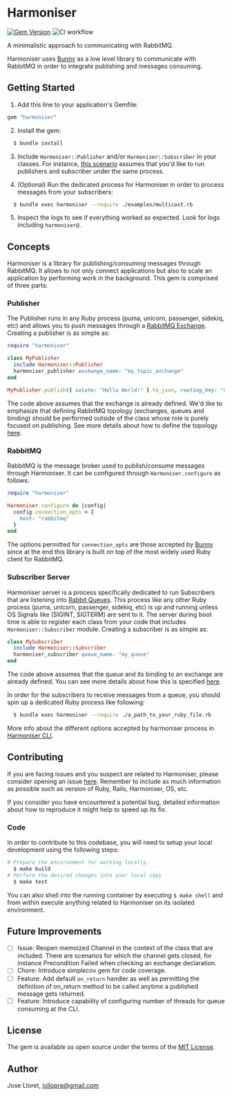 # Harmoniser

[![Gem Version](https://badge.fury.io/rb/harmoniser.svg)](https://badge.fury.io/rb/harmoniser)
![CI workflow](https://github.com/jollopre/harmoniser/actions/workflows/ci.yml/badge.svg)

A minimalistic approach to communicating with RabbitMQ.

Harmoniser uses [Bunny](https://github.com/ruby-amqp/bunny) as a low level library to communicate with RabbitMQ in order to integrate publishing and messages consuming.

## Getting Started

1. Add this line to your application's Gemfile:

```ruby
gem "harmoniser"
```

2. Install the gem:

```ruby
  $ bundle install
```

3. Include `Harmoniser::Publisher` and/or `Harmoniser::Subscriber` in your classes. For instance, [this scenario](examples/multicast.rb) assumes that you'd like to run publishers and subscriber under the same process.

4. (Optional) Run the dedicated process for Harmoniser in order to process messages from your subscribers:

```sh
  $ bundle exec harmoniser --require ./examples/multicast.rb
```

5. Inspect the logs to see if everything worked as expected. Look for logs including `harmoniser@`.

## Concepts

Harmoniser is a library for publishing/consuming messages through RabbitMQ. It allows to not only connect applications but also to scale an application by performing work in the background. This gem is comprised of three parts:

### Publisher

The Publisher runs in any Ruby process (puma, unicorn, passenger, sidekiq, etc) and allows you to
push messages through a [RabbitMQ Exchange](https://www.rabbitmq.com/tutorials/amqp-concepts.html#exchanges). Creating a publisher is as simple as:

```ruby
require "harmoniser"

class MyPublisher
  include Harmoniser::Publisher
  harmoniser_publisher exchange_name: "my_topic_exchange"
end

MyPublisher.publish({ salute: "Hello World!" }.to_json, routing_key: "my_resource.foo.bar")
```

The code above assumes that the exchange is already defined. We'd like to emphasize that defining RabbitMQ topology (exchanges, queues and binding) should be performed outside of the class whose role is purely focused on publishing. See more details about how to define the topology [here](examples/multicast.rb#L11-L19).

### RabbitMQ

RabbitMQ is the message broker used to publish/consume messages through Harmoniser. It can be configured through `Harmoniser.configure` as follows:

```ruby
require "harmoniser"

Harmoniser.configure do |config|
  config.connection_opts = {
    host: "rabbitmq"
  }
end
```

The options permitted for `connection_opts` are those accepted by
[Bunny](https://github.com/ruby-amqp/bunny/blob/80a8fc7aa0cd73f8778df87ae05f28c443d10c0d/lib/bunny/session.rb#L142) since at the end this library is built on top of the most widely used Ruby client for RabbitMQ.

### Subscriber Server

Harmoniser server is a process specifically dedicated to run Subscribers that are listening into [Rabbit Queues](https://www.rabbitmq.com/tutorials/amqp-concepts.html#queues). This process like any other Ruby process (puma, unicorn, passenger, sidekiq, etc) is up and running unless OS Signals like (SIGINT, SIGTERM) are sent to it. The server during boot time is able to register each class from your code that includes `Harmoniser::Subscriber` module. Creating a subscriber is as simple as:

```ruby
class MySubscriber
  include Harmoniser::Subscriber
  harmoniser_subscriber queue_name: "my_queue"
end
```

The code above assumes that the queue and its binding to an exchange are already defined. You can see more details about how this is specified [here](examples/multicast.rb#L11-L19).

In order for the subscribers to receive messages from a queue, you should spin up a dedicated Ruby process like following:

```sh
  $ bundle exec harmoniser --require ./a_path_to_your_ruby_file.rb
```

More info about the different options accepted by harmoniser process in [Harmoniser CLI](docs/cli.md).

## Contributing

If you are facing issues and you suspect are related to Harmoniser, please consider opening an issue [here](https://github.com/jollopre/harmoniser/issues). Remember to include as much information as possible such as version of Ruby, Rails, Harmoniser, OS, etc.

If you consider you have encountered a potential bug, detailed information about how to reproduce it might help to speed up its fix.

### Code

In order to contribute to this codebase, you will need to setup your local development using the following steps:

```sh
# Prepare the environment for working locally.
  $ make build
# Perform the desired changes into your local copy
  $ make test
```

You can also shell into the running container by executing `$ make shell` and from within execute anything related to Harmoniser on its isolated environment.

## Future Improvements

- [ ] Issue: Reopen memoized Channel in the context of the class that are included. There are scenarios for which the channel gets closed, for instance Precondition Failed when checking an exchange declaration.
- [ ] Chore: Introduce simplecov gem for code coverage.
- [ ] Feature: Add default `on_return` handler as well as permitting the definition of on_return method to be called anytime a published message gets returned.
- [ ] Feature: Introduce capability of configuring number of threads for queue consuming at the CLI.

## License

The gem is available as open source under the terms of the [MIT License](https://opensource.org/licenses/MIT).

## Author

Jose Lloret, [<jollopre@gmail.com>](mailto:jollopre@gmail.com)
